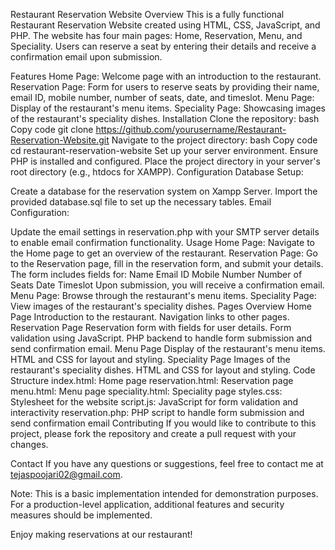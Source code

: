 Restaurant Reservation Website
Overview
This is a fully functional Restaurant Reservation Website created using HTML, CSS, JavaScript, and PHP. The website has four main pages: Home, Reservation, Menu, and Speciality. Users can reserve a seat by entering their details and receive a confirmation email upon submission.

Features
Home Page: Welcome page with an introduction to the restaurant.
Reservation Page: Form for users to reserve seats by providing their name, email ID, mobile number, number of seats, date, and timeslot.
Menu Page: Display of the restaurant's menu items.
Speciality Page: Showcasing images of the restaurant's speciality dishes.
Installation
Clone the repository:
bash
Copy code
git clone https://github.com/yourusername/Restaurant-Reservation-Website.git
Navigate to the project directory:
bash
Copy code
cd restaurant-reservation-website
Set up your server environment. Ensure PHP is installed and configured.
Place the project directory in your server's root directory (e.g., htdocs for XAMPP).
Configuration
Database Setup:

Create a database for the reservation system on Xampp Server.
Import the provided database.sql file to set up the necessary tables.
Email Configuration:

Update the email settings in reservation.php with your SMTP server details to enable email confirmation functionality.
Usage
Home Page: Navigate to the Home page to get an overview of the restaurant.
Reservation Page: Go to the Reservation page, fill in the reservation form, and submit your details.
The form includes fields for:
Name
Email ID
Mobile Number
Number of Seats
Date
Timeslot
Upon submission, you will receive a confirmation email.
Menu Page: Browse through the restaurant's menu items.
Speciality Page: View images of the restaurant's speciality dishes.
Pages Overview
Home Page
Introduction to the restaurant.
Navigation links to other pages.
Reservation Page
Reservation form with fields for user details.
Form validation using JavaScript.
PHP backend to handle form submission and send confirmation email.
Menu Page
Display of the restaurant's menu items.
HTML and CSS for layout and styling.
Speciality Page
Images of the restaurant's speciality dishes.
HTML and CSS for layout and styling.
Code Structure
index.html: Home page
reservation.html: Reservation page
menu.html: Menu page
speciality.html: Speciality page
styles.css: Stylesheet for the website
script.js: JavaScript for form validation and interactivity
reservation.php: PHP script to handle form submission and send confirmation email
Contributing
If you would like to contribute to this project, please fork the repository and create a pull request with your changes.



Contact
If you have any questions or suggestions, feel free to contact me at tejaspoojari02@gmail.com.

Note: This is a basic implementation intended for demonstration purposes. For a production-level application, additional features and security measures should be implemented.

Enjoy making reservations at our restaurant!
